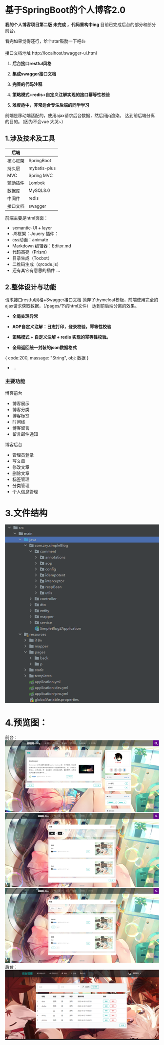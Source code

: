 #  基于SpringBoot的个人博客2.0

 **我的个人博客项目第二版 未完成 ，代码重构中ing** 
目前已完成后台的部分和部分前台。 

看完如果觉得还行，给个star鼓励一下吧👍


接口文档地址  http://localhost/swagger-ui.html

1.  **后台接口restful风格** 

2.  **集成swagger接口文档** 
3.  **完善的代码注释** 
4.   **策略模式+redis+自定义注解实现的接口幂等性校验** 
5.  **难度适中，非常适合专注后端的同学学习** 

前端是移动端适配的，使用ajax请求后台数据，然后用jq渲染。
达到前后端分离的目的。（因为不会vue  大哭~）

## 1.涉及技术及工具

|  后端 |    |
|---|---|
|  核心框架 | SpringBoot  |
|  持久层 |  mybatis-plus |
|  MVC | Spring MVC  |
| 辅助插件  | Lombok  |
| 数据库  |  MySQL8.0 |
| 中间件  | redis  |
| 接口文档  | swagger  |

前端主要是html页面：
- semantic-UI + layer
- JS框架：Jquery
插件：
- css动画：animate     
- Markdown 编辑器：Editor.md
- 代码高亮（Prism）
- 目录生成（Tocbot）
- 二维码生成（qrcode.js）
- 还有其它有意思的插件 ...

## 2.整体设计与功能
请求接口restful风格+Swagger接口文档
抛弃了thymeleaf模板，前端使用完全的ajax请求获取数据，（/pages/下的html文件）
达到前后端分离的效果。

*  **全局处理异常** 
*  **AOP自定义注解：日志打印，登录校验，幂等性校验** 
*  **策略模式 + 自定义注解 + redis 实现的幂等性校验。** 

*  **全局返回统一封装的json数据格式** 

{
    code:200,
    massage: "String",
    obj: 数据
}

* ...

### 主要功能

博客前台
- 博客展示
- 博客分类
- 博客标签
- 时间线
- 博客留言
- 留言邮件通知

博客后台
- 管理员登录
- 写文章
- 修改文章
- 删除文章
- 标签管理
- 分类管理
- 个人信息管理
# 3.文件结构
![输入图片说明](assets/%E6%96%87%E4%BB%B6%E7%BB%93%E6%9E%84.png)
# 4.预览图：
前台：
![输入图片说明](assets/%E4%B8%BB%E9%A1%B5.png)
![输入图片说明](assets/%E5%88%86%E7%B1%BB%E9%A1%B5.png)
![输入图片说明](assets/tagsPage.png)
后台：
![输入图片说明](assets/%E5%90%8E%E5%8F%B0%E6%96%87%E7%AB%A0%E7%AE%A1%E7%90%86.png)
